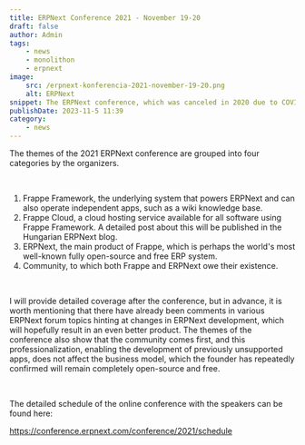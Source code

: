 ```yaml
---
title: ERPNext Conference 2021 - November 19-20
draft: false
author: Admin
tags:
    - news
    - monolithon
    - erpnext
image:
    src: /erpnext-konferencia-2021-november-19-20.png
    alt: ERPNext
snippet: The ERPNext conference, which was canceled in 2020 due to COVID, is finally back and will be organized by the ERPNext developers at Frappe.
publishDate: 2023-11-5 11:39
category:
    - news
---
```


<p>The themes of the 2021 ERPNext conference are grouped into four categories by the organizers.</p><p><br></p><ol><li data-list="ordered"><span class="ql-ui" contenteditable="false"></span>Frappe Framework, the underlying system that powers ERPNext and can also operate independent apps, such as a wiki knowledge base.</li><li data-list="ordered"><span class="ql-ui" contenteditable="false"></span>Frappe Cloud, a cloud hosting service available for all software using Frappe Framework. A detailed post about this will be published in the Hungarian ERPNext blog.</li><li data-list="ordered"><span class="ql-ui" contenteditable="false"></span>ERPNext, the main product of Frappe, which is perhaps the world's most well-known fully open-source and free ERP system.</li><li data-list="ordered"><span class="ql-ui" contenteditable="false"></span>Community, to which both Frappe and ERPNext owe their existence.</li></ol><p><br></p><p>I will provide detailed coverage after the conference, but in advance, it is worth mentioning that there have already been comments in various ERPNext forum topics hinting at changes in ERPNext development, which will hopefully result in an even better product. The themes of the conference also show that the community comes first, and this professionalization, enabling the development of previously unsupported apps, does not affect the business model, which the founder has repeatedly confirmed will remain completely open-source and free.</p><p><br></p><p>The detailed schedule of the online conference with the speakers can be found here:</p><p><a href="https://conference.erpnext.com/conference/2021/schedule" rel="noopener noreferrer">https://conference.erpnext.com/conference/2021/schedule</a></p>
